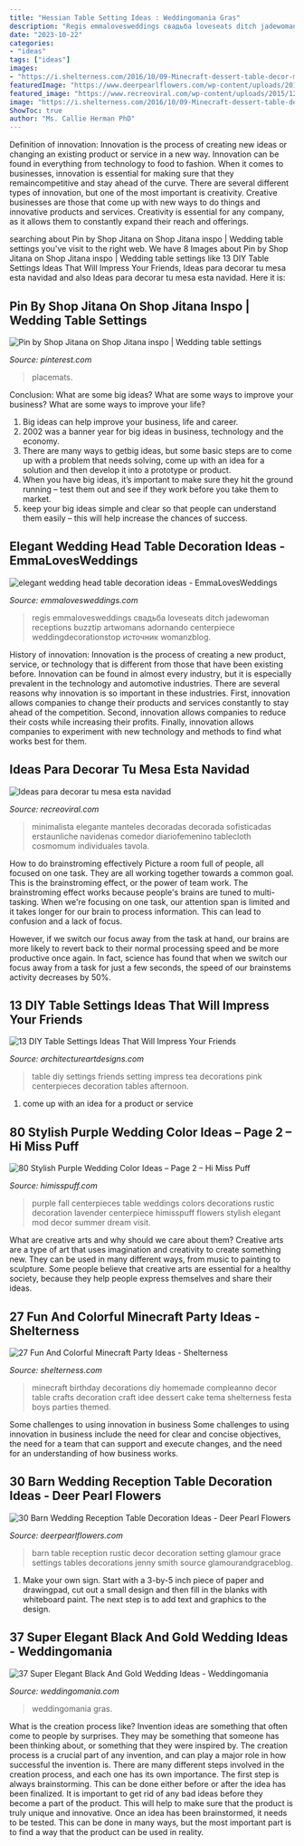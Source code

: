 ```yaml
---
title: "Hessian Table Setting Ideas : Weddingomania Gras"
description: "Regis emmalovesweddings свадьба loveseats ditch jadewoman receptions buzztip artwomans adornando centerpiece weddingdecorationstop источник womanzblog"
date: "2023-10-22"
categories:
- "ideas"
tags: ["ideas"]
images:
- "https://i.shelterness.com/2016/10/09-Minecraft-dessert-table-decor-made-of-cardboard.jpg"
featuredImage: "https://www.deerpearlflowers.com/wp-content/uploads/2015/04/vintage-barn-wedding-table-setting-ideas.jpg"
featured_image: "https://www.recreoviral.com/wp-content/uploads/2015/12/Decoraciones-para-la-mesa-esta-navidad-5.jpg"
image: "https://i.shelterness.com/2016/10/09-Minecraft-dessert-table-decor-made-of-cardboard.jpg"
ShowToc: true
author: "Ms. Callie Herman PhD"
---
```



Definition of innovation:
Innovation is the process of creating new ideas or changing an existing product or service in a new way. Innovation can be found in everything from technology to food to fashion. When it comes to businesses, innovation is essential for making sure that they remaincompetitive and stay ahead of the curve. There are several different types of innovation, but one of the most important is creativity. Creative businesses are those that come up with new ways to do things and innovative products and services. Creativity is essential for any company, as it allows them to constantly expand their reach and offerings.

	

		
searching about Pin by Shop Jitana on Shop Jitana inspo | Wedding table settings you've visit to the right web. We have 8 Images about Pin by Shop Jitana on Shop Jitana inspo | Wedding table settings like 13 DIY Table Settings Ideas That Will Impress Your Friends, Ideas para decorar tu mesa esta navidad and also Ideas para decorar tu mesa esta navidad. Here it is:
		
    
## Pin By Shop Jitana On Shop Jitana Inspo | Wedding Table Settings

<img loading=lazy src="https://i.pinimg.com/736x/2a/ab/b2/2aabb26aaa405c6456f180082b62c461.jpg" onerror="this.onerror=null;this.src='https://tse1.mm.bing.net/th?id=OIP.ALd-COBNnL01e__WVnMeVwHaLH&amp;pid=15.1';" alt="Pin by Shop Jitana on Shop Jitana inspo | Wedding table settings">

_Source: pinterest.com_

>placemats. 

	

Conclusion: What are some big ideas? What are some ways to improve your business? What are some ways to improve your life?
1. Big ideas can help improve your business, life and career.
2. 2002 was a banner year for big ideas in business, technology and the economy.
3. There are many ways to getbig ideas, but some basic steps are to come up with a problem that needs solving, come up with an idea for a solution and then develop it into a prototype or product.
4. When you have big ideas, it’s important to make sure they hit the ground running – test them out and see if they work before you take them to market.
5. keep your big ideas simple and clear so that people can understand them easily – this will help increase the chances of success.

    
## Elegant Wedding Head Table Decoration Ideas - EmmaLovesWeddings

<img loading=lazy src="https://emmalovesweddings.com/wp-content/uploads/2018/11/elegant-wedding-head-table-decoration-ideas.jpg" onerror="this.onerror=null;this.src='https://tse1.mm.bing.net/th?id=OIP.VBADPun3akAWUMMbwG7iAAHaLH&amp;pid=15.1';" alt="elegant wedding head table decoration ideas - EmmaLovesWeddings">

_Source: emmalovesweddings.com_

>regis emmalovesweddings свадьба loveseats ditch jadewoman receptions buzztip artwomans adornando centerpiece weddingdecorationstop источник womanzblog. 

	

History of innovation:
Innovation is the process of creating a new product, service, or technology that is different from those that have been existing before. Innovation can be found in almost every industry, but it is especially prevalent in the technology and automotive industries. There are several reasons why innovation is so important in these industries. First, innovation allows companies to change their products and services constantly to stay ahead of the competition. Second, innovation allows companies to reduce their costs while increasing their profits. Finally, innovation allows companies to experiment with new technology and methods to find what works best for them.

    
## Ideas Para Decorar Tu Mesa Esta Navidad

<img loading=lazy src="https://www.recreoviral.com/wp-content/uploads/2015/12/Decoraciones-para-la-mesa-esta-navidad-5.jpg" onerror="this.onerror=null;this.src='https://tse2.mm.bing.net/th?id=OIP.AjjlL3FFlgWxxacCKR99_AHaKj&amp;pid=15.1';" alt="Ideas para decorar tu mesa esta navidad">

_Source: recreoviral.com_

>minimalista elegante manteles decoradas decorada sofisticadas erstaunliche navidenas comedor diariofemenino tablecloth cosmomum individuales tavola. 

	

How to do brainstroming effectively
Picture a room full of people, all focused on one task. They are all working together towards a common goal. This is the brainstroming effect, or the power of team work.
The brainstroming effect works because people's brains are tuned to multi-tasking. When we're focusing on one task, our attention span is limited and it takes longer for our brain to process information. This can lead to confusion and a lack of focus.

However, if we switch our focus away from the task at hand, our brains are more likely to revert back to their normal processing speed and be more productive once again. In fact, science has found that when we switch our focus away from a task for just a few seconds, the speed of our brainstems activity decreases by 50%.

    
## 13 DIY Table Settings Ideas That Will Impress Your Friends

<img loading=lazy src="https://www.architectureartdesigns.com/wp-content/uploads/2013/02/DIY-Table-Settings-Ideas-12.jpg" onerror="this.onerror=null;this.src='https://tse2.mm.bing.net/th?id=OIP.AEQNExctm5hg7oBIv6hPrwHaLG&amp;pid=15.1';" alt="13 DIY Table Settings Ideas That Will Impress Your Friends">

_Source: architectureartdesigns.com_

>table diy settings friends setting impress tea decorations pink centerpieces decoration tables afternoon. 

	

1. come up with an idea for a product or service

    
## 80 Stylish Purple Wedding Color Ideas – Page 2 – Hi Miss Puff

<img loading=lazy src="https://www.himisspuff.com/wp-content/uploads/2016/10/rustic-purple-wedding-centerpiece.jpg" onerror="this.onerror=null;this.src='https://tse2.mm.bing.net/th?id=OIP.TEafq27LFehL_iF1CTPfIAHaLH&amp;pid=15.1';" alt="80 Stylish Purple Wedding Color Ideas – Page 2 – Hi Miss Puff">

_Source: himisspuff.com_

>purple fall centerpieces table weddings colors decorations rustic decoration lavender centerpiece himisspuff flowers stylish elegant mod decor summer dream visit. 

	

What are creative arts and why should we care about them?
Creative arts are a type of art that uses imagination and creativity to create something new. They can be used in many different ways, from music to painting to sculpture. Some people believe that creative arts are essential for a healthy society, because they help people express themselves and share their ideas.

    
## 27 Fun And Colorful Minecraft Party Ideas - Shelterness

<img loading=lazy src="https://i.shelterness.com/2016/10/09-Minecraft-dessert-table-decor-made-of-cardboard.jpg" onerror="this.onerror=null;this.src='https://tse3.mm.bing.net/th?id=OIP.8-m93F7ot3Q4Z-piogfpBgHaJ4&amp;pid=15.1';" alt="27 Fun And Colorful Minecraft Party Ideas - Shelterness">

_Source: shelterness.com_

>minecraft birthday decorations diy homemade compleanno decor table crafts decoration craft idee dessert cake tema shelterness festa boys parties themed. 

	

Some challenges to using innovation in business
Some challenges to using innovation in business include the need for clear and concise objectives, the need for a team that can support and execute changes, and the need for an understanding of how business works.

    
## 30 Barn Wedding Reception Table Decoration Ideas - Deer Pearl Flowers

<img loading=lazy src="https://www.deerpearlflowers.com/wp-content/uploads/2015/04/vintage-barn-wedding-table-setting-ideas.jpg" onerror="this.onerror=null;this.src='https://tse1.mm.bing.net/th?id=OIP.spZNgsHAYxt5W_SGdXfTjgHaLH&amp;pid=15.1';" alt="30 Barn Wedding Reception Table Decoration Ideas - Deer Pearl Flowers">

_Source: deerpearlflowers.com_

>barn table reception rustic decor decoration setting glamour grace settings tables decorations jenny smith source glamourandgraceblog. 

	

1. Make your own sign. Start with a 3-by-5 inch piece of paper and drawingpad, cut out a small design and then fill in the blanks with whiteboard paint. The next step is to add text and graphics to the design.

    
## 37 Super Elegant Black And Gold Wedding Ideas - Weddingomania

<img loading=lazy src="https://i.weddingomania.com/elegant-black-and-gold-wedding-ideas-30.jpg" onerror="this.onerror=null;this.src='https://tse2.mm.bing.net/th?id=OIP.t-DRdOkeuGwLM-oqltybNAHaLH&amp;pid=15.1';" alt="37 Super Elegant Black And Gold Wedding Ideas - Weddingomania">

_Source: weddingomania.com_

>weddingomania gras. 

	

What is the creation process like?
Invention ideas are something that often come to people by surprises. They may be something that someone has been thinking about, or something that they were inspired by. The creation process is a crucial part of any invention, and can play a major role in how successful the invention is. There are many different steps involved in the creation process, and each one has its own importance. 
The first step is always brainstorming. This can be done either before or after the idea has been finalized. It is important to get rid of any bad ideas before they become a part of the product. This will help to make sure that the product is truly unique and innovative. Once an idea has been brainstormed, it needs to be tested. This can be done in many ways, but the most important part is to find a way that the product can be used in reality.

